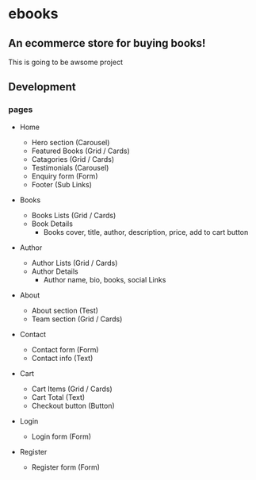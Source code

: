 # ebooks 

## An ecommerce store for buying books!

This is going to be awsome project

## Development

### pages

- Home
    - Hero section (Carousel)
    - Featured Books (Grid / Cards)
    - Catagories (Grid / Cards)
    - Testimonials (Carousel)
    - Enquiry form (Form)
    - Footer (Sub Links)

- Books
    - Books Lists (Grid / Cards)
    - Book Details
        - Books cover, title, author, description, price, add to cart button


- Author
    - Author Lists (Grid / Cards)
    - Author Details
        - Author name, bio, books, social Links

- About
    - About section (Test)
    - Team section (Grid / Cards)

- Contact
    - Contact form (Form)
    - Contact info (Text)

- Cart
    - Cart Items (Grid / Cards)
    - Cart Total (Text)
    - Checkout button (Button)


- Login
    - Login form (Form)

- Register
    - Register form (Form)


